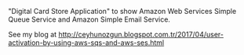 "Digital Card Store Application" to show Amazon Web Services Simple Queue Service and Amazon Simple Email Service.

See my blog at http://ceyhunozgun.blogspot.com.tr/2017/04/user-activation-by-using-aws-sqs-and-aws-ses.html

